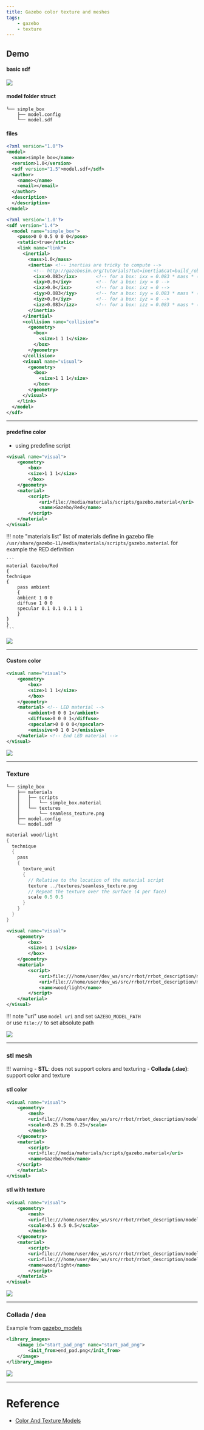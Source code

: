 ```yaml
---
title: Gazebo color texture and meshes
tags:
    - gazebo
    - texture
---
```




     


## Demo
#### basic sdf

![](images/box_basic.png)

#### model folder struct
```
└── simple_box
    ├── model.config
    └── model.sdf
```

#### files

```xml title="model.config"
<?xml version="1.0"?>
<model>
  <name>simple_box</name>
  <version>1.0</version>
  <sdf version="1.5">model.sdf</sdf>
  <author>
    <name></name>
    <email></email>
  </author>
  <description>
  </description>
</model> 
```

```xml title="sdf"
<?xml version='1.0'?>
<sdf version="1.4">
  <model name="simple_box">
    <pose>0 0 0.5 0 0 0</pose>
    <static>true</static>
    <link name="link">
      <inertial>
        <mass>1.0</mass>
        <inertia> <!-- inertias are tricky to compute -->
          <!-- http://gazebosim.org/tutorials?tut=inertia&cat=build_robot -->
          <ixx>0.083</ixx>       <!-- for a box: ixx = 0.083 * mass * (y*y + z*z) -->
          <ixy>0.0</ixy>         <!-- for a box: ixy = 0 -->
          <ixz>0.0</ixz>         <!-- for a box: ixz = 0 -->
          <iyy>0.083</iyy>       <!-- for a box: iyy = 0.083 * mass * (x*x + z*z) -->
          <iyz>0.0</iyz>         <!-- for a box: iyz = 0 -->
          <izz>0.083</izz>       <!-- for a box: izz = 0.083 * mass * (x*x + y*y) -->
        </inertia>
      </inertial>
      <collision name="collision">
        <geometry>
          <box>
            <size>1 1 1</size>
          </box>
        </geometry>
      </collision>
      <visual name="visual">
        <geometry>
          <box>
            <size>1 1 1</size>
          </box>
        </geometry>
      </visual>
    </link>
  </model>
</sdf>
```


---

#### predefine color

- using predefine script
  
```xml
<visual name="visual">
    <geometry>
        <box>
        <size>1 1 1</size>
        </box>
    </geometry>
    <material>
        <script>
            <uri>file://media/materials/scripts/gazebo.material</uri>
            <name>Gazebo/Red</name>
        </script>
    </material>
</visual>
```

!!! note "materials list"
    list of materials define in gazebo file
    `/usr/share/gazebo-11/media/materials/scripts/gazebo.material`
    for example the RED definition 

    ```
    material Gazebo/Red
    {
    technique
    {
        pass ambient
        {
        ambient 1 0 0
        diffuse 1 0 0
        specular 0.1 0.1 0.1 1 1
        }
    }
    }
    ```

![](images/red.png)

---

#### Custom color

```xml
<visual name="visual">
    <geometry>
        <box>
        <size>1 1 1</size>
        </box>
    </geometry>
    <material> <!-- LED material -->
        <ambient>0 0 0 1</ambient>
        <diffuse>0 0 0 1</diffuse>
        <specular>0 0 0 0</specular>
        <emissive>0 1 0 1</emissive>
    </material> <!-- End LED material -->
</visual>
```

![](images/led_green.png)

---

### Texture

```
└── simple_box
    ├── materials
    │   ├── scripts
    │   │   └── simple_box.material
    │   └── textures
    │       └── seamless_texture.png
    ├── model.config
    └── model.sdf
```

```c title="simple_box.material"
material wood/light
{
  technique
  {
    pass
    {
      texture_unit
      {
        // Relative to the location of the material script
        texture ../textures/seamless_texture.png
        // Repeat the texture over the surface (4 per face)
        scale 0.5 0.5
      }
    }
  }
}
```

```xml
<visual name="visual">
    <geometry>
        <box>
        <size>1 1 1</size>
        </box>
    </geometry>
    <material>
        <script>
            <uri>file:///home/user/dev_ws/src/rrbot/rrbot_description/models/simple_box/materials/scripts</uri>
            <uri>file:///home/user/dev_ws/src/rrbot/rrbot_description/models/simple_box/materials/textures</uri>
            <name>wood/light</name>
        </script>
    </material>
</visual>
```

!!! note "uri"
    use `model uri` and set `GAZEBO_MODEL_PATH`  
    or use `file://` to set absolute path
     

![](images/wood.png)

---

### stl mesh

!!! warning
    - **STL**: does not support colors and texturing
    - **Collada (.dae)**: support color and texture

#### stl color

```xml
<visual name="visual">
    <geometry>
        <mesh>
        <uri>file:///home/user/dev_ws/src/rrbot/rrbot_description/models/simple_box/meshes/cube_20k.stl</uri>
        <scale>0.25 0.25 0.25</scale>
        </mesh>
    </geometry>
    <material>
        <script>
        <uri>file://media/materials/scripts/gazebo.material</uri>
        <name>Gazebo/Red</name>
    </script>
    </material>
</visual>
```

#### stl with texture
```xml
<visual name="visual">
    <geometry>
        <mesh>
        <uri>file:///home/user/dev_ws/src/rrbot/rrbot_description/models/simple_box/meshes/cube_20k.stl</uri>
        <scale>0.5 0.5 0.5</scale>
        </mesh>
    </geometry>
    <material>
        <script>
        <uri>file:///home/user/dev_ws/src/rrbot/rrbot_description/models/simple_box/materials/scripts</uri>
        <uri>file:///home/user/dev_ws/src/rrbot/rrbot_description/models/simple_box/materials/textures</uri>
        <name>wood/light</name>
        </script>
    </material>
</visual>
```

![](images/mesh_with_texture.png)


---

### Collada / dea

Example from [gazebo_models](https://github.com/osrf/gazebo_models/tree/master/box_target_red)

```xml title="library_images "
<library_images>
    <image id="start_pad_png" name="start_pad_png">
        <init_from>end_pad.png</init_from>
    </image>
</library_images>


```
![](images/dae_with_images.png)


----

# Reference
- [Color And Texture Models](https://classic.gazebosim.org/tutorials?tut=color_model)